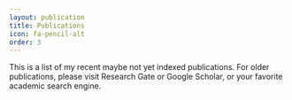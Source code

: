 ```yaml
---
layout: publication
title: Publications
icon: fa-pencil-alt
order: 3
---
```


This is a list of my recent maybe not yet indexed publications. For older publications, please visit Research Gate or Google Scholar, or your favorite academic search engine.

